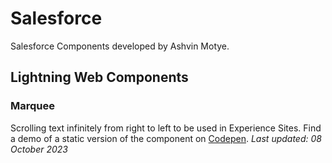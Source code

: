 # Salesforce
Salesforce Components developed by Ashvin Motye.

## Lightning Web Components
### Marquee
Scrolling text infinitely from right to left to be used in Experience Sites. Find a demo of a static version of the component on [Codepen](https://codepen.io/ashvinmotye/full/eYbbzRG). _Last updated: 08 October 2023_

